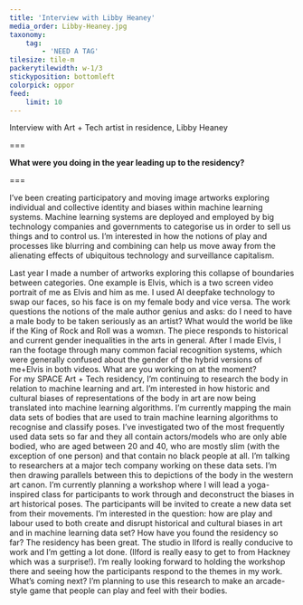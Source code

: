 ```yaml
---
title: 'Interview with Libby Heaney'
media_order: Libby-Heaney.jpg
taxonomy:
    tag:
        - 'NEED A TAG'
tilesize: tile-m
packerytilewidth: w-1/3
stickyposition: bottomleft
colorpick: oppor
feed:
    limit: 10
---
```


Interview with Art + Tech artist in residence, Libby Heaney

===

**What were you doing in the year leading up to the residency?**

===

I’ve been creating participatory and moving image artworks exploring individual and collective identity and biases within machine learning systems. Machine learning systems are deployed and employed by big technology companies and governments to categorise us in order to sell us things and to control us. I’m interested in how the notions of play and processes like blurring and combining can help us move away from the alienating effects of ubiquitous technology and surveillance capitalism.



Last year I made a number of artworks exploring this collapse of boundaries between categories. One example is Elvis, which is a two screen video portrait of me as Elvis and him as me. I used AI deepfake technology to swap our faces, so his face is on my female body and vice versa. The work questions the notions of the male author genius and asks: do I need to have a male body to be taken seriously as an artist? What would the world be like if the King of Rock and Roll was a womxn. The piece responds to historical and current gender inequalities in the arts in general. After I made Elvis, I ran the footage through many common facial recognition systems, which were generally confused about the gender of the hybrid versions of me+Elvis in both videos.
What are you working on at the moment?  
For my SPACE Art + Tech residency, I’m continuing to research the body in relation to machine learning and art.  I’m interested in how historic and cultural biases of representations of the body in art are now being translated into machine learning algorithms. I’m currently mapping the main data sets of bodies that are used to train machine learning algorithms to recognise and classify poses. I’ve investigated two of the most frequently used data sets so far and they all contain actors/models who are only able bodied, who are aged between 20 and 40, who are mostly slim (with the exception of one person) and that contain no black people at all. I’m talking to researchers at a major tech company working on these data sets. I’m then drawing parallels between this to depictions of the body in the western art canon.
I’m currently planning a workshop where I will lead a yoga-inspired class for participants to work through and deconstruct the biases in art historical poses. The participants will be invited to create a new data set from their movements. I’m interested in the question: how are play and labour used to both create and disrupt historical and cultural biases in art and in machine learning data set?
How have you found the residency so far? 
The residency has been great. The studio in Ilford is really conducive to work and I’m getting a lot done. (Ilford is really easy to get to from Hackney which was a surprise!). I’m really looking forward to holding the workshop there and seeing how the participants respond to the themes in my work.
What’s coming next? 
I’m planning to use this research to make an arcade-style game that people can play and feel with their bodies.